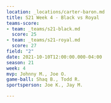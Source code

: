 ```yaml
---
location: _locations/carter-baron.md
title: S21 Week 4 - Black vs Royal
teams-score:
- team: _teams/s21-black.md
  score: 25
- team: _teams/s21-royal.md
  score: 27
field: "2"
date: 2021-10-10T12:00:00.000-04:00
season: 21
week: 4
mvp: Johnny M., Joe O.
game-ball: Shaq B., Todd R.
sportsperson: Joe K., Jay M.

---
```

